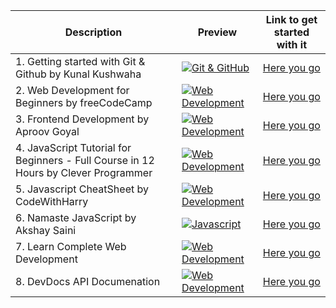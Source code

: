 |Description | Preview   | Link to get started with it   |
| ------------ | ------------ | ------------ |
| 1. Getting started with Git & Github by Kunal Kushwaha | [![Git & GitHub](https://i.ytimg.com/vi/apGV9Kg7ics/mqdefault.jpg "Git & GitHub")](https://www.youtube.com/watch?v=apGV9Kg7ics "Git & GitHub")  | [Here you go](https://www.youtube.com/watch?v=apGV9Kg7ics)  
| 2. Web Development for Beginners by freeCodeCamp | [![Web Development](https://ik.imagekit.io/1cw2zpbjy/OSWH/FCC.png?ik-sdk-version=javascript-1.4.3&updatedAt=1670222534503 "Web Development")](https://youtu.be/nu_pCVPKzTk "Web Development")| [Here you go](https://youtu.be/nu_pCVPKzTk)
| 3. Frontend Development by Aproov Goyal| [![Web Development](https://user-images.githubusercontent.com/114678694/216386888-ec6da6af-49e2-42e6-93aa-0282c5cf0f35.jpg)](https://www.youtube.com/watch?v=-wx4z8SC7aA)| [Here you go](https://www.youtube.com/watch?v=-wx4z8SC7aA) 
| 4. JavaScript Tutorial for Beginners - Full Course in 12 Hours by Clever Programmer | [![Web Development](https://user-images.githubusercontent.com/97666287/213859043-5361cbb6-831a-4c0a-97bb-0e7e30cf65bb.jpg)](https://www.youtube.com/watch?v=lI1ae4REbFM&t=30489s&ab_channel=CleverProgrammer)| [Here you go](https://www.youtube.com/watch?v=lI1ae4REbFM&t=30489s&ab_channel=CleverProgrammer)
| 5. Javascript CheatSheet by CodeWithHarry | [![Web Development](https://user-images.githubusercontent.com/97666287/213903726-821d972f-6cb7-448b-9d7b-2db91bfed3d9.png)](https://www.codewithharry.com/blogpost/javascript-cheatsheet/)| [Here you go](https://www.codewithharry.com/blogpost/javascript-cheatsheet/) 
| 6. Namaste JavaScript by Akshay Saini | [![Javascript](https://i.ytimg.com/vi/pN6jk0uUrD8/hqdefault.jpg?sqp=-oaymwEXCNACELwBSFryq4qpAwkIARUAAIhCGAE=&rs=AOn4CLDHVB8xIJcebxSg0uFB8mFvTJQH1g)](https://youtube.com/playlist?list=PLlasXeu85E9cQ32gLCvAvr9vNaUccPVNP&si=90Aape_ON3G_5Wbl) | [Here you go](https://youtube.com/playlist?list=PLlasXeu85E9cQ32gLCvAvr9vNaUccPVNP&si=90Aape_ON3G_5Wbl)
| 7. Learn Complete Web Development | [![Web Development](https://i.ibb.co/pbf14TL/w3-pull-res.png "WebDevelopment")](https://www.w3schools.com/)| [Here you go](https://www.w3schools.com/)
| 8. DevDocs API Documenation | [![Web Development](https://i.imgur.com/YuLMMgT.png "WebDevelopment")](https://devdocs.io/)| [Here you go](https://devdocs.io/)
